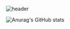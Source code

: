 ![header](https://capsule-render.vercel.app/api?type=waving&color=ffe8c4&height=150&section=header&text=JohnblStar(Jo-HanByeol)&fontColor=000000&fontSize=50&animation=fadeIn&fontAlignY=80&desc=%20&descAlignY=62&descAlign=62)

![Anurag's GitHub stats](https://github-readme-stats.vercel.app/api?username=johnblStar&show_icons=true&theme=radical)

